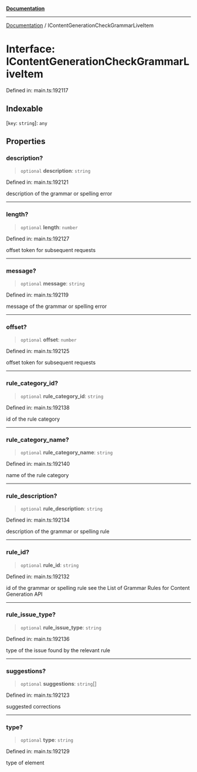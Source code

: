[**Documentation**](../README.md)

***

[Documentation](../README.md) / IContentGenerationCheckGrammarLiveItem

# Interface: IContentGenerationCheckGrammarLiveItem

Defined in: main.ts:192117

## Indexable

\[`key`: `string`\]: `any`

## Properties

### description?

> `optional` **description**: `string`

Defined in: main.ts:192121

description of the grammar or spelling error

***

### length?

> `optional` **length**: `number`

Defined in: main.ts:192127

offset token for subsequent requests

***

### message?

> `optional` **message**: `string`

Defined in: main.ts:192119

message of the grammar or spelling error

***

### offset?

> `optional` **offset**: `number`

Defined in: main.ts:192125

offset token for subsequent requests

***

### rule\_category\_id?

> `optional` **rule\_category\_id**: `string`

Defined in: main.ts:192138

id of the rule category

***

### rule\_category\_name?

> `optional` **rule\_category\_name**: `string`

Defined in: main.ts:192140

name of the rule category

***

### rule\_description?

> `optional` **rule\_description**: `string`

Defined in: main.ts:192134

description of the grammar or spelling rule

***

### rule\_id?

> `optional` **rule\_id**: `string`

Defined in: main.ts:192132

id of the grammar or spelling rule
see the List of Grammar Rules for Content Generation API

***

### rule\_issue\_type?

> `optional` **rule\_issue\_type**: `string`

Defined in: main.ts:192136

type of the issue found by the relevant rule

***

### suggestions?

> `optional` **suggestions**: `string`[]

Defined in: main.ts:192123

suggested corrections

***

### type?

> `optional` **type**: `string`

Defined in: main.ts:192129

type of element

